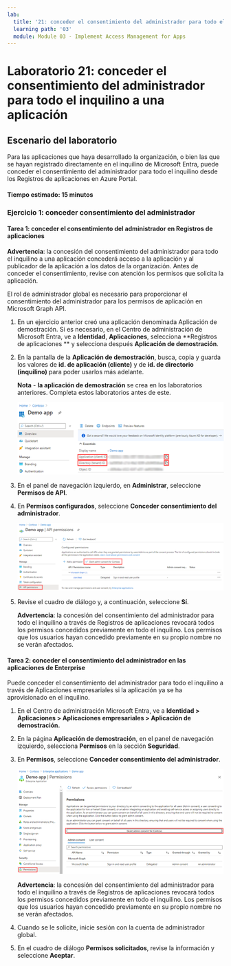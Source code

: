 ```yaml
---
lab:
  title: '21: conceder el consentimiento del administrador para todo el inquilino a una aplicación'
  learning path: '03'
  module: Module 03 - Implement Access Management for Apps
---
```


# Laboratorio 21: conceder el consentimiento del administrador para todo el inquilino a una aplicación

## Escenario del laboratorio

Para las aplicaciones que haya desarrollado la organización, o bien las que se hayan registrado directamente en el inquilino de Microsoft Entra, puede conceder el consentimiento del administrador para todo el inquilino desde los Registros de aplicaciones en Azure Portal.

#### Tiempo estimado: 15 minutos

### Ejercicio 1: conceder consentimiento del administrador

#### Tarea 1: conceder el consentimiento del administrador en Registros de aplicaciones

   **Advertencia**: la concesión del consentimiento del administrador para todo el inquilino a una aplicación concederá acceso a la aplicación y al publicador de la aplicación a los datos de la organización. Antes de conceder el consentimiento, revise con atención los permisos que solicita la aplicación.

El rol de administrador global es necesario para proporcionar el consentimiento del administrador para los permisos de aplicación en Microsoft Graph API.

1. En un ejercicio anterior creó una aplicación denominada Aplicación de demostración. Si es necesario, en el Centro de administración de Microsoft Entra, ve a **Identidad**, **Aplicaciones**, selecciona  **Registros de aplicaciones ** y selecciona después **Aplicación de demostración**.

2. En la pantalla de la **Aplicación de demostración**, busca, copia y guarda los valores de **id. de aplicación (cliente)** y de **id. de directorio (inquilino)** para poder usarlos más adelante.

    **Nota** - **la aplicación de demostración** se crea en los laboratorios anteriores. Completa estos laboratorios antes de este.

    ![Captura de pantalla que muestra la página Aplicación de demostración con el Id. de directorio resaltado](./media/lp3-mod3-demo-app-directory-id.png)

3. En el panel de navegación izquierdo, en **Administrar**, seleccione **Permisos de API**.

4. En **Permisos configurados**, seleccione **Conceder consentimiento del administrador**.

    ![Captura de pantalla que muestra la página de permisos de API con la opción Conceder consentimiento del administrador para Contoso resaltada](./media/lp3-mod3-api-permissions-admin-consent.png)

5. Revise el cuadro de diálogo y, a continuación, seleccione **Sí**.

   **Advertencia**: la concesión del consentimiento del administrador para todo el inquilino a través de Registros de aplicaciones revocará todos los permisos concedidos previamente en todo el inquilino. Los permisos que los usuarios hayan concedido previamente en su propio nombre no se verán afectados.

#### Tarea 2: conceder el consentimiento del administrador en las aplicaciones de Enterprise

Puede conceder el consentimiento del administrador para todo el inquilino a través de Aplicaciones empresariales si la aplicación ya se ha aprovisionado en el inquilino.

1. En el Centro de administración Microsoft Entra, ve a **Identidad > Aplicaciones > Aplicaciones empresariales > Aplicación de demostración.**

2. En la página **Aplicación de demostración**, en el panel de navegación izquierdo, selecciona **Permisos** en la sección **Seguridad**.

3. En **Permisos**, seleccione **Conceder consentimiento del administrador**.

    ![Captura de pantalla que muestra la página de permisos de la aplicación de demostración con la opción Conceder consentimiento del administrador para Contoso resaltada.](./media/lp3-mod3-grant-admin-consent-in-enterprise-app.png)

   **Advertencia**: la concesión del consentimiento del administrador para todo el inquilino a través de Registros de aplicaciones revocará todos los permisos concedidos previamente en todo el inquilino. Los permisos que los usuarios hayan concedido previamente en su propio nombre no se verán afectados.

4. Cuando se le solicite, inicie sesión con la cuenta de administrador global.

5. En el cuadro de diálogo **Permisos solicitados**, revise la información y seleccione **Aceptar**.
